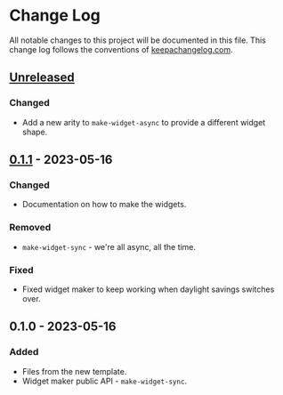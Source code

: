 # Change Log
All notable changes to this project will be documented in this file. This change log follows the conventions of [keepachangelog.com](http://keepachangelog.com/).

## [Unreleased]
### Changed
- Add a new arity to `make-widget-async` to provide a different widget shape.

## [0.1.1] - 2023-05-16
### Changed
- Documentation on how to make the widgets.

### Removed
- `make-widget-sync` - we're all async, all the time.

### Fixed
- Fixed widget maker to keep working when daylight savings switches over.

## 0.1.0 - 2023-05-16
### Added
- Files from the new template.
- Widget maker public API - `make-widget-sync`.

[Unreleased]: https://sourcehost.site/your-name/aula07-984/compare/0.1.1...HEAD
[0.1.1]: https://sourcehost.site/your-name/aula07-984/compare/0.1.0...0.1.1
